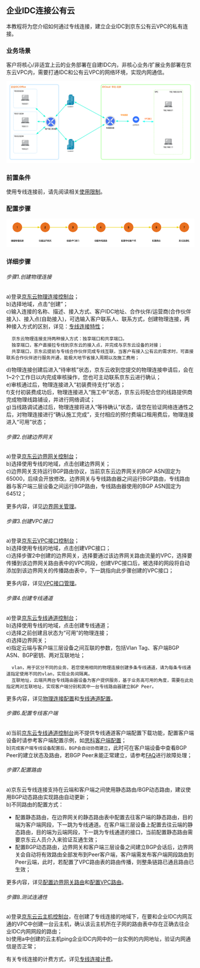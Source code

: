 ## 企业IDC连接公有云
本教程将为您介绍如何通过专线连接，建立企业IDC到京东公有云VPC的私有连接。

### 业务场景
客户将核心/非适宜上云的业务部署在自建IDC内，非核心业务/扩展业务部署在京东云VPC内，需要打通IDC和公有云VPC的网络环境，实现内网通信。<br />

![](../../../../image/Networking/Direct-Connect-Service/Getting-Started/connection-into-idc.png)

### 前置条件
使用专线连接前，请先阅读相关[使用限制](../Introduction/Restrictions.md)。

### 配置步骤
![](../../../../image/Networking/Direct-Connect-Service/Getting-Started/connection-into-idc-step.png)

### 详细步骤
###### 步骤1.创建物理连接
a)登录[京东云物理连接控制台](https://cns-console.jdcloud.com/host/physicalConnection/list)；  <br />
b)选择地域，点击“创建”；<br />
c)输入连接的名称、描述、接入方式、客户IDC地址、合作伙伴/运营商(合作伙伴接入)、接入点(自助接入)，可选输入客户联系人、联系方式，创建物理连接，两种接入方式的区别，详见：[专线连接特性](../Introduction/Features/Direct-Connect-Features.md)；<br />

```
  京东云物理连接支持两种接入方式：独享端口和共享端口。
  独享端口，客户直接拉专线到京东云的接入点，并完成与京东云设备的对接；
  共享端口，京东云提前与专线合作伙伴完成专线互联，当客户有接入公有云的需求时，可直接联系合作伙伴进行服务开通，能极大地节省接入周期以及施工费用；
```

d)物理连接创建后进入“待审核”状态，京东云收到您提交的物理连接申请后，会在1~2个工作日以内完成审核操作，您也可主动联系京东云进行确认；     <br />
e)审核通过后，物理连接进入“初装费待支付”状态；<br />
f)支付初装费成功后，物理连接进入“施工中”状态，京东云将配合您的线路提供商完成物理线路铺设，并进行网络调试；<br />
g)当线路调试通过后，物理连接将进入“等待确认”状态，请您在验证网络连通性之后，对物理连接进行“确认施工完成”，支付相应的预付费端口租用费后，物理连接进入“可用”状态；<br />

###### 步骤2.创建边界网关
a)登录[京东云边界网关控制台](https://cns-console.jdcloud.com/host/borderGateway/list)；  <br />
b)选择使用专线的地域，点击创建边界网关；<br />
c)边界网关支持运行BGP路由协议，当前京东云边界网关的BGP ASN固定为65000，后续会开放修改。边界网关与专线路由器之间运行BGP路由，专线路由器与客户端三层设备之间运行BGP路由，专线路由器使用的BGP ASN固定为64512；<br />

更多内容，详见[边界网关管理](../Operation-Guide/Border-Gateway-Management/Border-Gateway-Configuration.md)。

###### 步骤3.创建VPC接口
a)登录[京东云VPC接口控制台](https://cns-console.jdcloud.com/host/vpcAttachment/list)；  <br />
b)选择使用专线的地域，点击创建VPC接口；<br />
c)选择步骤2中创建的边界网关，选择要通过该边界网关路由流量的VPC，选择要传播到该边界网关路由表中的VPC网段，创建VPC接口后，被选择的网段将自动添加到该边界网关的传播路由表中，下一跳指向此步骤创建的VPC接口；<br />

更多内容，详见[VPC接口管理](../Operation-Guide/Border-Gateway-Management/VPC-Attachment-Configuration.md)。

###### 步骤4.创建专线通道
a)登录[京东云专线通道控制台](https://cns-console.jdcloud.com/host/dedicatedVif/list)；  <br />
b)选择使用专线的地域，点击创建专线通道；<br />
c)选择之前创建且状态为“可用”的物理连接；<br />
d)选择边界网关；<br />
e)指定云端与客户端三层设备之间互联的参数，包括Vlan Tag、客户端BGP ASN、BGP密钥、两对互联地址；<br />

```
  vlan，用于区分不同的业务，若您使用相同的物理连接创建多条专线通道，请为每条专线通道指定使用不同的vlan，实现业务间隔离。
  互联地址，云端共两台专线路由器设备为客户提供服务，基于业务高可用的角度，需要在此处指定两对互联地址，实现客户端分别和其中一台专线路由器建立BGP Peer。
```

更多内容，详见[物理连接配置](../Operation-Guide/Direct-Connection-Management/Physical-Connection-Configuration.md)和[专线通道配置](../Operation-Guide/Direct-Connection-Management/Private-Virtual-Interface-Configuration.md)。

###### 步骤6.配置专线客户端
a)当前[京东云专线通道控制台](https://cns-console.jdcloud.com/host/dedicatedVif/list)尚不提供专线通道客户端配置下载功能，配置客户端设备时请参考客户端配置示例，如[思科客户端配置](../Operation-Guide/Client-Site-Configuration/Cisco-Configuration.md)；<br />
b)``完成客户端专线设备配置后，BGP会自动协商建立``，此时可在客户端设备中查看BGP Peer的建立状态及路由，若BGP Peer未能正常建立，请参考[FAQ](../FAQ/FAQ.md)进行故障处理；<br />

###### 步骤7.配置路由
a)京东云专线连接支持在云端和客户端之间使用静态路由/BGP动态路由，建议使用BGP动态路由实现路由自动更新；<br />
b)不同路由的配置方式：<br />
  * 配置静态路由，在边界网关的静态路由表中配置去往客户端的静态路由，目的端为客户端网段，下一跳为专线通道。在客户端三层设备上配置去往云端的静态路由，目的端为云端网段，下一跳为专线通道的接口，当前配置静态路由需要京东云人员介入来验证互通生效；
  * 配置BGP动态路由，边界网关和客户端三层设备之间建立BGP会话后，边界网关会自动将有效路由全部发布到Peer客户端，客户端需发布客户端网段路由到Peer云端，此时，若配置了VPC路由表的路由传播，则整条链路已通且路由已生效；

更多内容，详见[配置边界网关路由](../Operation-Guide/Route-Management/Border-Gateway-Route-Configuration.md)和[配置VPC路由](../Operation-Guide/Route-Management/VPC-Route-Configuration.md)。

###### 步骤8.测试连通性
a)登录[京东云云主机控制台](https://cns-console.jdcloud.com/host/compute/list)，在创建了专线连接的地域下，在要和企业IDC内网互通的VPC中创建一台云主机，确认该云主机所在子网的路由表中存在正确去往企业IDC内网网段的路由；  <br />
b)使用a中创建的云主机ping企业IDC内网中的一台实例的内网地址，验证内网通信是否正常；<br />

有关专线连接的计费方式，详见[专线连接计费](../Pricing/Billing-Overview.md)。
